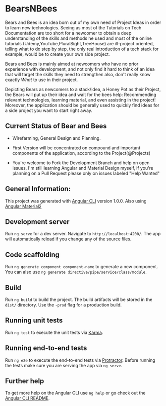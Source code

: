 # BearsNBees

Bears and Bees is an idea born out of my own need of Project Ideas in order to learn new technologies.
Seeing as most of the Tutorials on Tech Documentation are too short for a newcomer to obtain a deep understanding of the skills and methods he used and most of the online tutorials (Udemy,YouTube,PluralSight,TreeHouse) are ill-project oriented, telling what to do step by step, the only real introduction of a tech stack for example, would be to create your own side project.

Bears and Bees is mainly aimed at newcomers who have no prior experience with development, and not only find it hard to think of an idea that will target the skills they need to strengthen also, don't really know exactly *What* to use in their project.

Depicting Bears as newcomers to a stack\idea, a Honey Pot as their Project, the Bears will put up their idea and wait for the bees help: Recommending relevant technologies, learning material, and even assisting in the project!
Moreover, the application should be generally used to quickly find ideas for a side project you want to start right away.




## Current Status of Bear and Bees

- Wirefarming, General Design and Planning.
- First Version will be concentrated on compound and important components of the application, according to the Project(@Projects)


- You're welcome to Fork the Development Branch and help on open issues, I'm still learning Angular and Material Design myself, if you're planning on a Pull Request please only on issues labeled "Help Wanted"





## General Information:

This project was generated with [Angular CLI](https://github.com/angular/angular-cli) version 1.0.0.
Also using [Angular Material2](https://github.com/angular/material2)


## Development server

Run `ng serve` for a dev server. Navigate to `http://localhost:4200/`. The app will automatically reload if you change any of the source files.

## Code scaffolding

Run `ng generate component component-name` to generate a new component. You can also use `ng generate directive/pipe/service/class/module`.

## Build

Run `ng build` to build the project. The build artifacts will be stored in the `dist/` directory. Use the `-prod` flag for a production build.

## Running unit tests

Run `ng test` to execute the unit tests via [Karma](https://karma-runner.github.io).

## Running end-to-end tests

Run `ng e2e` to execute the end-to-end tests via [Protractor](http://www.protractortest.org/).
Before running the tests make sure you are serving the app via `ng serve`.

## Further help

To get more help on the Angular CLI use `ng help` or go check out the [Angular CLI README](https://github.com/angular/angular-cli/blob/master/README.md).
